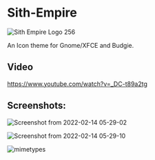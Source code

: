 # Sith-Empire
![Sith Empire Logo 256](https://user-images.githubusercontent.com/60283532/153864175-01191ad5-5b3f-491a-86e9-2311b2a56287.png)

An Icon theme for Gnome/XFCE and Budgie.

Video
--
https://www.youtube.com/watch?v=_DC-t89a2tg

Screenshots:
--
![Screenshot from 2022-02-14 05-29-02](https://user-images.githubusercontent.com/60283532/153864462-7165bd7d-2caa-4dde-a86f-4d902d483e96.png)

![Screenshot from 2022-02-14 05-29-10](https://user-images.githubusercontent.com/60283532/153864630-f3370f0c-3f20-444c-8301-27a5fd4936fe.png)

![mimetypes](https://user-images.githubusercontent.com/60283532/153864761-a3571621-bc3c-4e9b-92f1-85e83124b04b.png)
